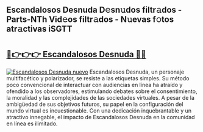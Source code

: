## Escandalosos Desnuda D𝚎sn𝚞dos filtr𝚊dos - Parts-NTh Vid𝚎os filtr𝚊dos - N𝚞evas f𝚘tos atr𝚊ctivas iSGTT

# <h2><a href="http://mb6ign.tromn.icu/?c=Escandalosos+Desnuda">🔗👉👉👉 Escandalosos Desnuda 🔗🔗</a></h2>

[![Escandalosos Desnuda nuevo](https://i.imgur.com/pEAQMta.gif)](http://mb6ign.tromn.icu/?c=Escandalosos+Desnuda)
Escandalosos Desnuda, un personaje multifacético y polarizador, se resiste a las etiquetas simples. Su método poco convencional de interactuar con audiencias en línea ha atraído y ofendido a los observadores, estimulando debates sobre el consentimiento, la moralidad y las complejidades de las sociedades virtuales. A pesar de la ambigüedad de sus objetivos futuros, su papel en la configuración del mundo virtual es incuestionable. Con una dedicación inquebrantable y un atractivo innegable, el impacto de Escandalosos Desnuda en la comunidad en línea es ilimitado.
